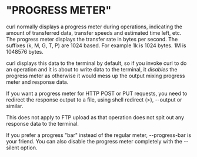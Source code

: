 <!-- Copyright (C) Daniel Stenberg, <daniel@haxx.se>, et al. -->
<!-- SPDX-License-Identifier: curl -->
# "PROGRESS METER"

curl normally displays a progress meter during operations, indicating the
amount of transferred data, transfer speeds and estimated time left, etc. The
progress meter displays the transfer rate in bytes per second. The suffixes
(k, M, G, T, P) are 1024 based. For example 1k is 1024 bytes. 1M is 1048576
bytes.

curl displays this data to the terminal by default, so if you invoke curl to
do an operation and it is about to write data to the terminal, it *disables*
the progress meter as otherwise it would mess up the output mixing progress
meter and response data.

If you want a progress meter for HTTP POST or PUT requests, you need to
redirect the response output to a file, using shell redirect (>), --output or
similar.

This does not apply to FTP upload as that operation does not spit out any
response data to the terminal.

If you prefer a progress "bar" instead of the regular meter, --progress-bar is
your friend. You can also disable the progress meter completely with the
--silent option.
